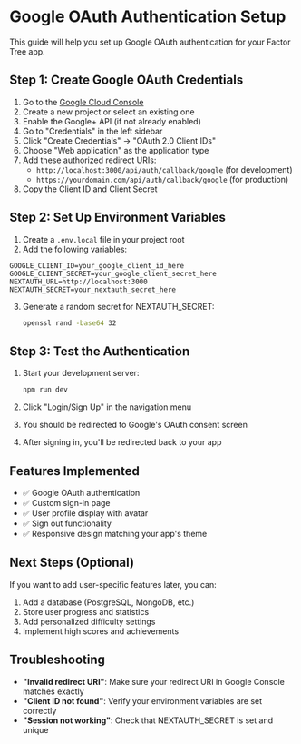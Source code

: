 # Google OAuth Authentication Setup

This guide will help you set up Google OAuth authentication for your Factor Tree app.

## Step 1: Create Google OAuth Credentials

1. Go to the [Google Cloud Console](https://console.cloud.google.com/)
2. Create a new project or select an existing one
3. Enable the Google+ API (if not already enabled)
4. Go to "Credentials" in the left sidebar
5. Click "Create Credentials" → "OAuth 2.0 Client IDs"
6. Choose "Web application" as the application type
7. Add these authorized redirect URIs:
   - `http://localhost:3000/api/auth/callback/google` (for development)
   - `https://yourdomain.com/api/auth/callback/google` (for production)
8. Copy the Client ID and Client Secret

## Step 2: Set Up Environment Variables

1. Create a `.env.local` file in your project root
2. Add the following variables:

```env
GOOGLE_CLIENT_ID=your_google_client_id_here
GOOGLE_CLIENT_SECRET=your_google_client_secret_here
NEXTAUTH_URL=http://localhost:3000
NEXTAUTH_SECRET=your_nextauth_secret_here
```

3. Generate a random secret for NEXTAUTH_SECRET:
   ```bash
   openssl rand -base64 32
   ```

## Step 3: Test the Authentication

1. Start your development server:
   ```bash
   npm run dev
   ```

2. Click "Login/Sign Up" in the navigation menu
3. You should be redirected to Google's OAuth consent screen
4. After signing in, you'll be redirected back to your app

## Features Implemented

- ✅ Google OAuth authentication
- ✅ Custom sign-in page
- ✅ User profile display with avatar
- ✅ Sign out functionality
- ✅ Responsive design matching your app's theme

## Next Steps (Optional)

If you want to add user-specific features later, you can:

1. Add a database (PostgreSQL, MongoDB, etc.)
2. Store user progress and statistics
3. Add personalized difficulty settings
4. Implement high scores and achievements

## Troubleshooting

- **"Invalid redirect URI"**: Make sure your redirect URI in Google Console matches exactly
- **"Client ID not found"**: Verify your environment variables are set correctly
- **"Session not working"**: Check that NEXTAUTH_SECRET is set and unique 